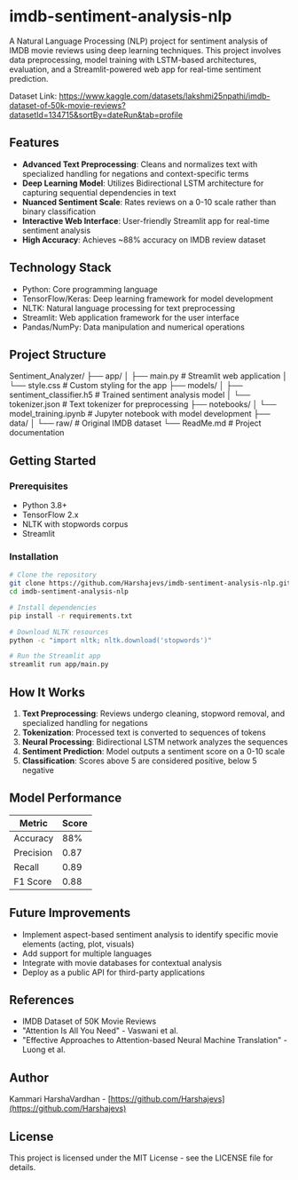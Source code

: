 # imdb-sentiment-analysis-nlp
A Natural Language Processing (NLP) project for sentiment analysis of IMDB movie reviews using deep learning techniques. This project involves data preprocessing, model training with LSTM-based architectures, evaluation, and a Streamlit-powered web app for real-time sentiment prediction.

Dataset Link: https://www.kaggle.com/datasets/lakshmi25npathi/imdb-dataset-of-50k-movie-reviews?datasetId=134715&sortBy=dateRun&tab=profile

Features
--------
- **Advanced Text Preprocessing**: Cleans and normalizes text with specialized handling for negations and context-specific terms
- **Deep Learning Model**: Utilizes Bidirectional LSTM architecture for capturing sequential dependencies in text
- **Nuanced Sentiment Scale**: Rates reviews on a 0-10 scale rather than binary classification
- **Interactive Web Interface**: User-friendly Streamlit app for real-time sentiment analysis
- **High Accuracy**: Achieves ~88% accuracy on IMDB review dataset

Technology Stack
----------------
- Python: Core programming language
- TensorFlow/Keras: Deep learning framework for model development
- NLTK: Natural language processing for text preprocessing
- Streamlit: Web application framework for the user interface
- Pandas/NumPy: Data manipulation and numerical operations

Project Structure
-----------------
Sentiment_Analyzer/
├── app/
│ ├── main.py # Streamlit web application
│ └── style.css # Custom styling for the app
├── models/
│ ├── sentiment_classifier.h5 # Trained sentiment analysis model
│ └── tokenizer.json # Text tokenizer for preprocessing
├── notebooks/
│ └── model_training.ipynb # Jupyter notebook with model development
├── data/
│ └── raw/ # Original IMDB dataset
└── ReadMe.md # Project documentation

Getting Started
---------------
### Prerequisites
- Python 3.8+
- TensorFlow 2.x
- NLTK with stopwords corpus
- Streamlit

### Installation
```bash
# Clone the repository
git clone https://github.com/Harshajevs/imdb-sentiment-analysis-nlp.git
cd imdb-sentiment-analysis-nlp

# Install dependencies
pip install -r requirements.txt

# Download NLTK resources
python -c "import nltk; nltk.download('stopwords')"

# Run the Streamlit app
streamlit run app/main.py
```

How It Works
------------
1. **Text Preprocessing**: Reviews undergo cleaning, stopword removal, and specialized handling for negations
2. **Tokenization**: Processed text is converted to sequences of tokens
3. **Neural Processing**: Bidirectional LSTM network analyzes the sequences
4. **Sentiment Prediction**: Model outputs a sentiment score on a 0-10 scale
5. **Classification**: Scores above 5 are considered positive, below 5 negative

Model Performance
-----------------
| Metric     | Score |
|------------|-------|
| Accuracy   | 88%   |
| Precision  | 0.87  |
| Recall     | 0.89  |
| F1 Score   | 0.88  |

Future Improvements
-------------------
- Implement aspect-based sentiment analysis to identify specific movie elements (acting, plot, visuals)
- Add support for multiple languages
- Integrate with movie databases for contextual analysis
- Deploy as a public API for third-party applications

References
----------
- IMDB Dataset of 50K Movie Reviews
- "Attention Is All You Need" - Vaswani et al.
- "Effective Approaches to Attention-based Neural Machine Translation" - Luong et al.

Author
------
Kammari HarshaVardhan - [https://github.com/Harshajevs](https://github.com/Harshajevs)

License
-------
This project is licensed under the MIT License - see the LICENSE file for details.
